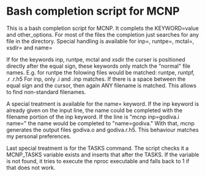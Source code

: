 # Bash completion script for MCNP

This is a bash completion script for MCNP. It complets the KEYWORD=value and other_options.
For most of the files the completion just searches for any file in the directory. Special
handling is available for inp=, runtpe=, mctal=, xsdir= and name=

If for the keywords inp, runtpe, mctal and xsdir the curser is positioned directly after the 
equal sign, these keywords only match the "normal" file names.
E.g. for runtpe the folowing files would be matched: runtpe, runtpf, <filename>.r <filename>.r.h5
For inp, only <filename>.i and <filename>.inp matches. 
If there is a space between the equal sign and the cursor, then again ANY filename is matched.
This allows to find non-standard filenames.

A special treatment is available for the name= keyword. If the inp keyword is already given on the 
input line, the name could be completed with the filename portion of the inp keyword. 
If the line is "mcnp inp=godiva.i name=" the name would be completed to "name=godiva." With that, mcnp 
generates the output files godiva.o and godiva.r.h5. This behaviour matches my personal preferences.

Last special treatment is for the TASKS command. The script checks it a MCNP_TASKS variable exists and 
inserts that after the TASKS. If the variable is not found, it tries to execute the nproc executable 
and falls back to 1 if that does not work.
